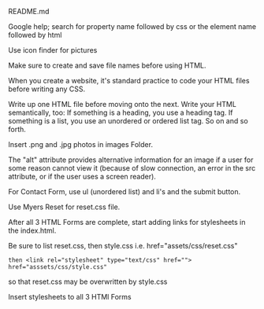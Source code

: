 README.md

Google help; 
search for property name followed by css or the element name followed by html

Use icon finder for pictures

Make sure to create and save file names before using HTML.

When you create a website, it's standard practice to code your HTML files before writing any CSS. 

Write up one HTML file before moving onto the next. 
Write your HTML semantically, too:
	If something is a heading, you use a heading tag.
	If something is a list, you use an unordered or ordered list tag.
	So on and so forth.

Insert .png and .jpg photos in images Folder.

The "alt" attribute provides alternative information for an image if a user for some reason cannot view it (because of slow connection, an error in the src attribute, or if the user uses a screen reader).

For Contact Form, use ul (unordered list) and li's and the submit button.

Use Myers Reset for reset.css file.

After all 3 HTML Forms are complete, start adding links for stylesheets in the index.html.  

Be sure to list reset.css, then style.css
i.e. 													<link rel="stylesheet" type="text/css" 				href=""> href="assets/css/reset.css"

	then <link rel="stylesheet" type="text/css" href=""> href="asssets/css/style.css"

so that reset.css may be overwritten by style.css

Insert stylesheets to all 3 HTMl Forms



